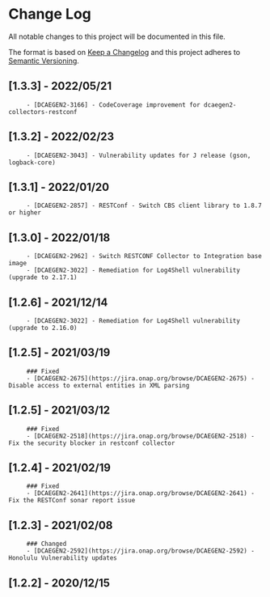 # Change Log
All notable changes to this project will be documented in this file.

The format is based on [Keep a Changelog](http://keepachangelog.com/)
and this project adheres to [Semantic Versioning](http://semver.org/).

## [1.3.3] - 2022/05/21
         - [DCAEGEN2-3166] - CodeCoverage improvement for dcaegen2-collectors-restconf

## [1.3.2] - 2022/02/23
         - [DCAEGEN2-3043] - Vulnerability updates for J release (gson, logback-core)

## [1.3.1] - 2022/01/20
         - [DCAEGEN2-2857] - RESTConf - Switch CBS client library to 1.8.7 or higher

## [1.3.0] - 2022/01/18
         - [DCAEGEN2-2962] - Switch RESTCONF Collector to Integration base image
         - [DCAEGEN2-3022] - Remediation for Log4Shell vulnerability (upgrade to 2.17.1)

## [1.2.6] - 2021/12/14
         - [DCAEGEN2-3022] - Remediation for Log4Shell vulnerability (upgrade to 2.16.0)

## [1.2.5] - 2021/03/19
         ### Fixed
         - [DCAEGEN2-2675](https://jira.onap.org/browse/DCAEGEN2-2675) - Disable access to external entities in XML parsing

## [1.2.5] - 2021/03/12
         ### Fixed
         - [DCAEGEN2-2518](https://jira.onap.org/browse/DCAEGEN2-2518) - Fix the security blocker in restconf collector

## [1.2.4] - 2021/02/19
         ### Fixed
         - [DCAEGEN2-2641](https://jira.onap.org/browse/DCAEGEN2-2641) - Fix the RESTConf sonar report issue

## [1.2.3] - 2021/02/08
         ### Changed
         - [DCAEGEN2-2592](https://jira.onap.org/browse/DCAEGEN2-2592) - Honolulu Vulnerability updates

## [1.2.2] - 2020/12/15
